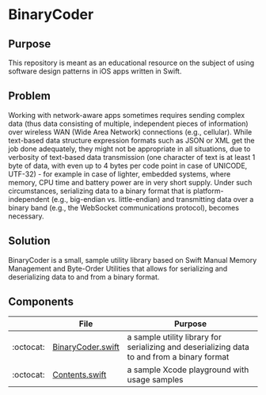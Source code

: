 # BinaryCoder

## Purpose

This repository is meant as an educational resource on the subject of using software design patterns in iOS apps written in Swift.

## Problem

Working with network-aware apps sometimes requires sending complex data (thus data consisting of multiple, independent pieces of information) over wireless WAN (Wide Area Network) connections (e.g., cellular). While text-based data structure expression formats such as JSON or XML get the job done adequately, they might not be appropriate in all situations, due to verbosity of text-based data transmission (one character of text is at least 1 byte of data, with even up to 4 bytes per code point in case of UNICODE, UTF-32) - for example in case of lighter, embedded systems, where memory, CPU time and battery power are in very short supply. Under such circumstances, serializing data to a binary format that is platform-independent (e.g., big-endian vs. little-endian) and transmitting data over a binary band (e.g., the WebSocket communications protocol), becomes necessary.

## Solution

BinaryCoder is a small, sample utility library based on Swift Manual Memory Management and Byte-Order Utilities that allows for serializing and deserializing data to and from a binary format.

## Components

|         | File | Purpose |
----------|------|----------
:octocat: | [BinaryCoder.swift](BinaryCoder.playground/Sources/BinaryCoder.swift) | a sample utility library for serializing and deserializing data to and from a binary format
:octocat: | [Contents.swift](BinaryCoder.playground/Contents.swift) | a sample Xcode playground with usage samples
